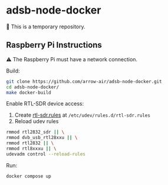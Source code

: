 # adsb-node-docker

:construction: This is a temporary repository.

## Raspberry Pi Instructions

:warning: The Raspberry Pi must have a network connection.

Build:
```bash
git clone https://github.com/arrow-air/adsb-node-docker.git
cd adsb-node-docker/
make docker-build
```

Enable RTL-SDR device access:
1) Create [rtl-sdr.rules](https://github.com/osmocom/rtl-sdr/blob/master/rtl-sdr.rules) at `/etc/udev/rules.d/rtl-sdr.rules`
2) Reload udev rules
```bash
rmmod rtl2832_sdr || \
rmmod dvb_usb_rtl28xxu || \
rmmod rtl2832 || \
rmmod rtl8xxxu || \
udevadm control --reload-rules
```

Run:
```bash
docker compose up
```
